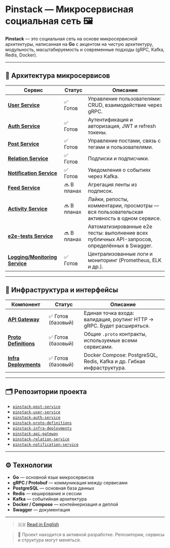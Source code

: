 # Pinstack — Микросервисная социальная сеть 🖼️

**Pinstack** — это социальная сеть на основе микросервисной архитектуры, написанная на **Go** с акцентом на чистую архитектуру, модульность, масштабируемость и современные подходы (gRPC, Kafka, Redis, Docker).

---

## 🧩 Архитектура микросервисов

| Сервис                                         | Статус      | Описание                                                                                                  |
|------------------------------------------------|-------------|-----------------------------------------------------------------------------------------------------------|
| [**User Service**](https://github.com/Soloda1/pinstack-user-service)            | ✅ Готов    | Управление пользователями: CRUD, взаимодействие через gRPC.                                               |
| [**Auth Service**](https://github.com/Soloda1/pinstack-auth-service)            | ✅ Готов    | Аутентификация и авторизация, JWT и refresh токены.                                                       |
| [**Post Service**](https://github.com/Soloda1/pinstack-post-service)            | ✅ Готов    | Управление постами, связь с тегами и пользователями.                                                      |
| [**Relation Service**](https://github.com/Soloda1/pinstack-relation-service)    | ✅ Готов    | Подписки и подписчики.                                                                                    |
| [**Notification Service**](https://github.com/Soloda1/pinstack-notification-service) | ✅ Готов    | Уведомления о событиях через Kafka.                                                               |
| [**Feed Service**](#)                         | 🔜 В планах | Агрегация ленты из подписок.                                                                              |
| [**Activity Service**](#)                     | 🔜 В планах | Лайки, репосты, комментарии, просмотры — вся пользовательская активность в одном сервисе.                 |
| [**e2e-tests Service**](#)                    | 🔜 В планах | Автоматизированные e2e тесты: выполнение всех публичных API-запросов, определённых в Swagger.             |
| [**Logging/Monitoring Service**](#)           | ✅ Готов | Централизованные логи и мониторинг (Prometheus, ELK и др.).                                   |

---

## 🔌 Инфраструктура и интерфейсы

| Компонент                                     | Статус      | Описание                                                                                                  |
|-----------------------------------------------|-------------|-----------------------------------------------------------------------------------------------------------|
| [**API Gateway**](https://github.com/Soloda1/pinstack-api-gateway)              | ✅ Готов (базовый) | Единая точка входа: валидация, роутинг HTTP → gRPC. Будет расширяться.                             |
| [**Proto Definitions**](https://github.com/Soloda1/pinstack-proto-definitions)  | ✅ Готов (базовый) | Общие `.proto` контракты, используемые всеми сервисами.                                                 |
| [**Infra Deployments**](https://github.com/Soloda1/pinstack-infra-deployments)  | ✅ Готов (базовый) | Docker Compose: PostgreSQL, Redis, Kafka и др. Гибкая инфраструктура.                                 |

---

## 🗂 Репозитории проекта

- [`pinstack-post-service`](https://github.com/Soloda1/pinstack-post-service)
- [`pinstack-user-service`](https://github.com/Soloda1/pinstack-user-service)
- [`pinstack-auth-service`](https://github.com/Soloda1/pinstack-auth-service)
- [`pinstack-proto-definitions`](https://github.com/Soloda1/pinstack-proto-definitions)
- [`pinstack-infra-deployments`](https://github.com/Soloda1/pinstack-infra-deployments)
- [`pinstack-api-gateway`](https://github.com/Soloda1/pinstack-api-gateway)
- [`pinstack-relation-service`](https://github.com/Soloda1/pinstack-relation-service)
- [`pinstack-notification-service`](https://github.com/Soloda1/pinstack-notification-service)

---

## ⚙️ Технологии

- **Go** — основной язык микросервисов
- **gRPC / Protobuf** — коммуникация между сервисами
- **PostgreSQL** — основная база данных
- **Redis** — кеширование и сессии
- **Kafka** — событийная архитектура
- **Docker / Compose** — контейнеризация и деплой
- **Swagger** — документация

---

> 🇬🇧 [Read in English](README.md)

> 🚧 Проект находится в активной разработке. Репозитории, сервисы и структура могут меняться.
